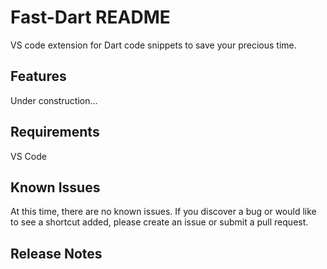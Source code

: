 # Fast-Dart README

VS code extension for Dart code snippets to save your precious time.

## Features

Under construction...

## Requirements

VS Code 

## Known Issues

At this time, there are no known issues. If you discover a bug or would like to see a shortcut added, please create an issue or submit a pull request.

## Release Notes


